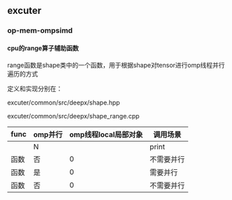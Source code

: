 ## excuter

### op-mem-ompsimd

#### cpu的range算子辅助函数

range函数是shape类中的一个函数，用于根据shape对tensor进行omp线程并行遍历的方式

定义和实现分别在：

excuter/common/src/deepx/shape.hpp

excuter/common/src/deepx/shape_range.cpp

| func | omp并行 | omp线程local局部对象 | 调用场景   |
| ---- | ---- | ------ | ---------- |
|      | N    |        | print      |
| 函数 | 否   | 0      | 不需要并行 |
| 函数 | 是   | 0      | 需要并行   |
| 函数 | 否   | 0      | 不需要并行 |
